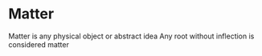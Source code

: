 # Matter

Matter is any physical object or abstract idea
Any root without inflection is considered matter